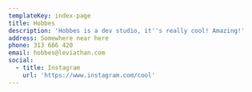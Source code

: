 ```yaml
---
templateKey: index-page
title: Hobbes
description: 'Hobbes is a dev studio, it''s really cool! Amazing!'
address: Somewhere near here
phone: 313 666 420
email: hobbes@leviathan.com
social:
  - title: Instagram
    url: 'https://www.instagram.com/cool'
---
```


